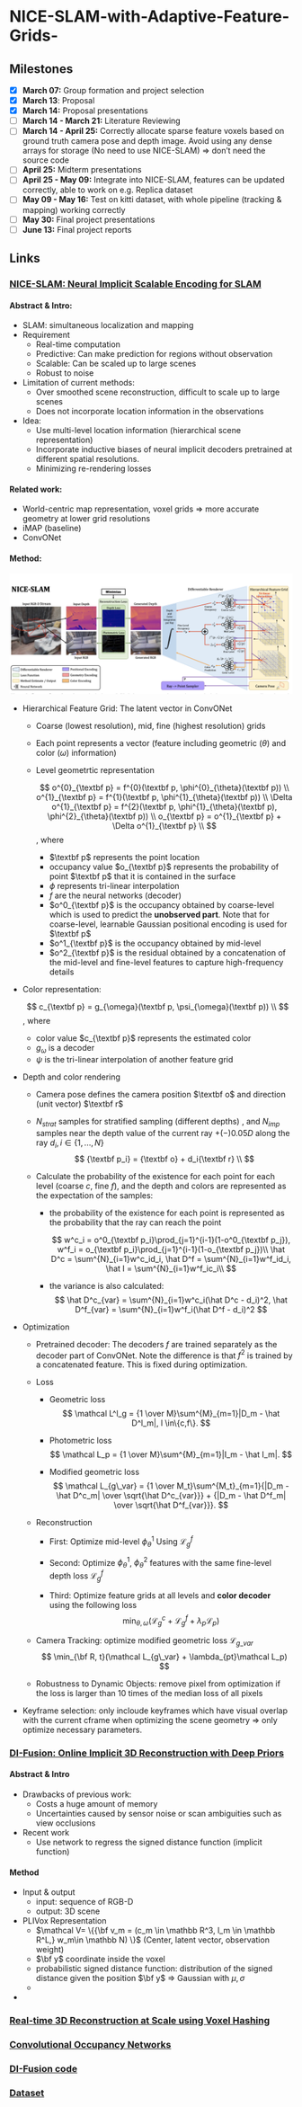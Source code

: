 # NICE-SLAM-with-Adaptive-Feature-Grids-

## Milestones

- [x] **March 07:** Group formation and project selection
- [x] **March 13**: Proposal
- [x] **March 14:** Proposal presentations
- [ ] **March 14 - March 21:** Literature Reviewing
- [ ] **March 14 - April 25:** Correctly allocate sparse feature voxels based on ground truth camera pose and depth image. Avoid using any dense arrays for storage (No need to use NICE-SLAM) => don’t need the source code
- [ ] **April 25:** Midterm presentations
- [ ] **April 25 - May 09:** Integrate into NICE-SLAM, features can be updated correctly, able to work on e.g. Replica dataset
- [ ] **May 09 - May 16:** Test on kitti dataset, with whole pipeline (tracking & mapping) working correctly
- [ ] **May 30:** Final project presentations
- [ ] **June 13:** Final project reports

## Links

### [NICE-SLAM: Neural Implicit Scalable Encoding for SLAM](https://pengsongyou.github.io/media/nice-slam/NICE-SLAM.pdf)

#### **Abstract & Intro**:

* SLAM: simultaneous localization and mapping
* Requirement
  * Real-time computation
  * Predictive: Can make prediction for regions without observation
  * Scalable: Can be scaled up to large scenes
  * Robust to noise
* Limitation of current methods: 
  * Over smoothed scene reconstruction, difficult to scale up to large scenes
  * Does not incorporate location information in the observations
* Idea: 
  * Use multi-level location information (hierarchical scene representation)
  * Incorporate inductive biases of neural implicit decoders pretrained at different spatial resolutions. 
  * Minimizing re-rendering losses

#### **Related work**:

* World-centric map representation, voxel grids => more accurate geometry at lower grid resolutions
* iMAP (baseline)
* ConvONet

#### **Method**:

![Screen Shot 2022-03-11 at 5.19.22 PM](assets/slam.png)

* Hierarchical Feature Grid: The latent vector in ConvONet

  * Coarse (lowest resolution), mid, fine (highest resolution) grids

  * Each point represents a vector (feature including geometric ($\theta$) and color ($\omega$) information)

  * Level geometrtic representation
    
    $$
    o^{0}_{\textbf p} = f^{0}(\textbf p, \phi^{0}_{\theta}(\textbf p)) \\
    o^{1}_{\textbf p} = f^{1}(\textbf p, \phi^{1}_{\theta}(\textbf p)) \\
    \Delta o^{1}_{\textbf p} = f^{2}(\textbf p, \phi^{1}_{\theta}(\textbf p), \phi^{2}_{\theta}(\textbf p)) \\
    o_{\textbf p} = o^{1}_{\textbf p} + \Delta o^{1}_{\textbf p} \\
    $$
    , where 

    * $\textbf p$ represents the point location
    * occupancy value $o_{\textbf p}$ represents the probability of point $\textbf p$ that it is contained in the surface
    * $\phi$ represents tri-linear interpolation
    * $f$ are the neural networks (decoder)
    * $o^0_{\textbf p}$ is the occupancy obtained by coarse-level which is used to predict the **unobserved part**. Note that for coarse-level, learnable Gaussian positional encoding is used for $\textbf p$ 
    * $o^1_{\textbf p}$ is the occupancy obtained by mid-level
    * $o^2_{\textbf p}$ is the residual obtained by a concatenation of the mid-level and fine-level features to capture high-frequency details

* Color representation: 
  
  $$
  c_{\textbf p} = g_{\omega}(\textbf p, \psi_{\omega}(\textbf p)) \\
  $$
  , where 

  * color value $c_{\textbf p}$ represents the estimated color
  * $g_{\omega}$ is a decoder
  * $\psi$ is the tri-linear interpolation of another feature grid

* Depth and color rendering

  * Camera pose defines the camera position $\textbf o$ and direction (unit vector) $\textbf r$

  * $N_{strat}$ samples for stratified sampling (different depths) , and $N_{imp}$ samples near the depth value of the current ray $+(-)0.05D$ along the ray $d_i, i \in \{1,...,N\}$
    $$
    {\textbf p_i} = {\textbf o} + d_i{\textbf r} \\
    $$

  * Calculate the probability of the existence for each point for each level (coarse $c$, fine $f$), and the depth and colors are represented as the expectation of the samples: 

    * the probability of the existence for each point is represented as the probability that the ray can reach the point

      $$
      w^c_i = o^0_{\textbf p_i}\prod_{j=1}^{i-1}(1-o^0_{\textbf p_j}), w^f_i = o_{\textbf p_i}\prod_{j=1}^{i-1}(1-o_{\textbf p_j})\\
      \hat D^c = \sum^{N}_{i=1}w^c_id_i, \hat D^f = \sum^{N}_{i=1}w^f_id_i, \hat I = \sum^{N}_{i=1}w^f_ic_i\\
      $$

    * the variance is also calculated:
        $$
        \hat D^c_{var} = \sum^{N}_{i=1}w^c_i(\hat D^c - d_i)^2, \hat D^f_{var} = \sum^{N}_{i=1}w^f_i(\hat D^f - d_i)^2
        $$

* Optimization

  * Pretrained decoder: The decoders $f$ are trained separately as the decoder part of ConvONet. Note the difference is that $f^2$ is trained by a concatenated feature.  This is fixed during optimization.

  * Loss

    * Geometric loss
      $$
      \mathcal L^l_g = {1 \over M}\sum^{M}_{m=1}|D_m - \hat D^l_m|, l \in\{c,f\}.
      $$

    * Photometric loss
      $$
      \mathcal L_p = {1 \over M}\sum^{M}_{m=1}|I_m - \hat I_m|.
      $$
      
    * Modified geometric loss
      $$
      \mathcal L_{g\_var} = {1 \over M_t}\sum^{M_t}_{m=1}{|D_m - \hat D^c_m| \over \sqrt{\hat D^c_{var}}} + {|D_m - \hat D^f_m| \over \sqrt{\hat D^f_{var}}}.
      $$
    
  * Reconstruction
  
    * First: Optimize mid-level $\phi^1_{\theta}$ Using $\mathcal L^f_g$ 
  
    * Second: Optimize $\phi^1_{\theta}$, $\phi^2_{\theta}$ features with the same fine-level depth loss $\mathcal{L}^f_g$ 
  
    * Third: Optimize feature grids at all levels and **color decoder** using the following loss
      $$
      \min_{\theta, \omega}(\mathcal L^c_g + \mathcal L^f_g + \lambda_p\mathcal L_p)
      $$
  
  * Camera Tracking: optimize modified geometric loss $\mathcal L_{g\_var}$ 
    $$
    \min_{\bf R, t}(\mathcal L_{g\_var} + \lambda_{pt}\mathcal L_p)
    $$
  
  * Robustness to Dynamic Objects: remove pixel from optimization if the loss is larger than 10 times of the median loss of all pixels
  
* Keyframe selection: only incloude keyframes which have visual overlap with the current cframe when optimizing the scene geometry => only optimize necessary parameters. 

### [DI-Fusion: Online Implicit 3D Reconstruction with Deep Priors](https://arxiv.org/pdf/2012.05551.pdf)

#### Abstract & Intro

* Drawbacks of previous work:
  * Costs a huge amount of memory
  * Uncertainties caused by sensor noise or scan ambiguities such as view occlusions
* Recent work
  * Use network to regress the signed distance function (implicit function)

#### Method

* Input & output
  * input: sequence of RGB-D
  * output: 3D scene
* PLIVox Representation
  * $\mathcal V= \{{\bf v_m = (c_m \in \mathbb R^3, l_m \in \mathbb R^L,} w_m\in \mathbb N) \}$ (Center, latent vector, observation weight)
  * $\bf y$ coordinate inside the voxel
  * probabilistic signed distance function: distribution of the signed distance given the position $\bf y$ => Gaussian with $\mu, \sigma$ 
  * 
* 

### [Real-time 3D Reconstruction at Scale using Voxel Hashing](https://niessnerlab.org/papers/2013/4hashing/niessner2013hashing.pdf)

### [Convolutional Occupancy Networks](https://arxiv.org/pdf/2003.04618.pdf)

### [DI-Fusion code](https://github.com/huangjh-pub/di-fusion)

### [Dataset](http://www.cvlibs.net/datasets/kitti/index.php) 



